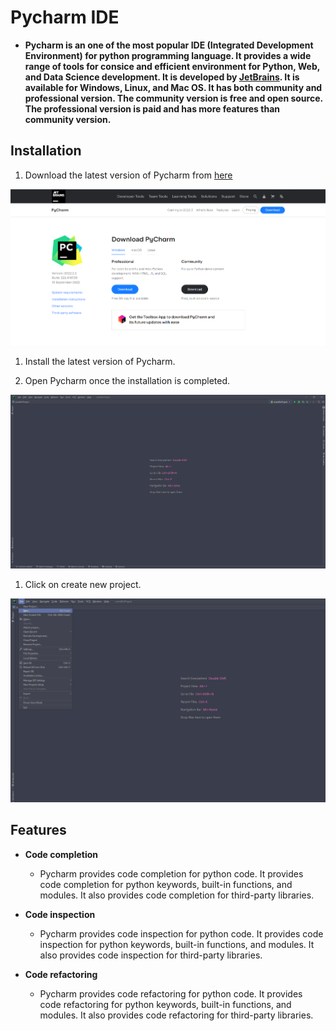 # Pycharm IDE

- **Pycharm is an one of the most popular IDE (Integrated Development Environment) for python programming language. It provides a wide range of tools for consice and efficient environment for Python, Web, and Data Science development. It is developed by [JetBrains](https://www.jetbrains.com/). It is available for Windows, Linux, and Mac OS. It has both community and professional version. The community version is free and open source. The professional version is paid and has more features than community version.**

## Installation

1. Download the latest version of Pycharm from [here](https://www.jetbrains.com/pycharm/download/#section=windows)

![Download page of pycharm](https://github.com/AnkurRajneta/Documentation-for-ide-s/blob/39bed69610b57e1ede1b71f2e6da6e7d16a759fd/images/pycharm/Download_page.png)

1. Install the latest version of Pycharm.

2. Open Pycharm once the installation is completed.


![Pycharm welcome page](https://github.com/AnkurRajneta/Documentation-for-ide-s/blob/39bed69610b57e1ede1b71f2e6da6e7d16a759fd/images/pycharm/front_page.png)

1. Click on create new project.

![Create new project](https://github.com/AnkurRajneta/Documentation-for-ide-s/blob/39bed69610b57e1ede1b71f2e6da6e7d16a759fd/images/pycharm/file_new.png)

## Features

- **Code completion**

  - Pycharm provides code completion for python code. It provides code completion for python keywords, built-in functions, and modules. It also provides code completion for third-party libraries.

- **Code inspection**

  - Pycharm provides code inspection for python code. It provides code inspection for python keywords, built-in functions, and modules. It also provides code inspection for third-party libraries.

- **Code refactoring**

  - Pycharm provides code refactoring for python code. It provides code refactoring for python keywords, built-in functions, and modules. It also provides code refactoring for third-party libraries.
